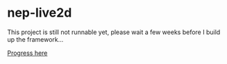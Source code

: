 # nep-live2d

This project is still not runnable yet, please wait a few weeks before I build up the framework...

[Progress here](https://github.com/guansss/nep-live2d/projects/1)
